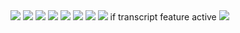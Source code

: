 <img src="https://cdn.discordapp.com/attachments/1055832957916557332/1061653643092308018/image.png"/>
<img src="https://cdn.discordapp.com/attachments/1055832957916557332/1061654429541077092/image.png"/>
<img src="https://cdn.discordapp.com/attachments/1055832957916557332/1061654732537593956/image.png"/>
<img src="https://cdn.discordapp.com/attachments/1055832957916557332/1061655326480404490/image.png"/>
<img src="https://cdn.discordapp.com/attachments/1055832957916557332/1061655569078956032/image.png"/>
<img src="https://cdn.discordapp.com/attachments/1055832957916557332/1061660103536807976/image.png"/>
<img src="https://cdn.discordapp.com/attachments/1055832957916557332/1061660103893336084/image.png"/>
<img src="https://cdn.discordapp.com/attachments/1055832957916557332/1061663098366341131/image.png"/>
if transcript feature active
<img src="https://cdn.discordapp.com/attachments/1055832957916557332/1061660104245661746/image.png"/>
